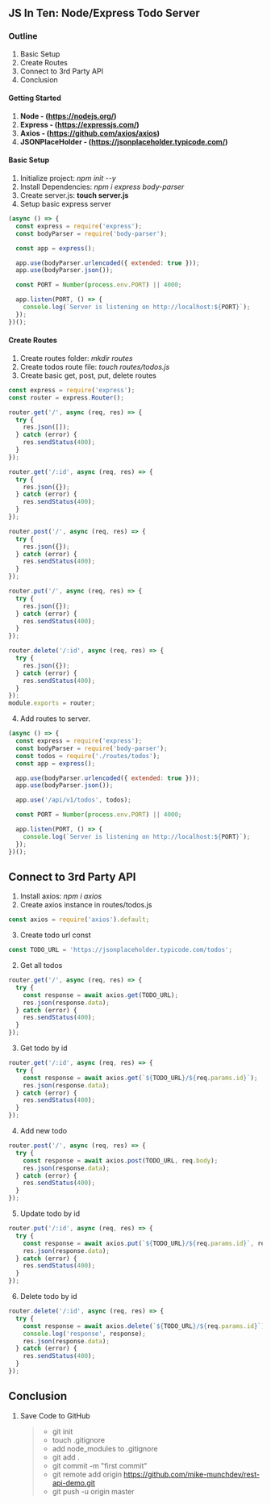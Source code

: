 ## JS In Ten: Node/Express Todo Server

### Outline

1. Basic Setup
2. Create Routes
3. Connect to 3rd Party API
4. Conclusion

#### Getting Started

1. **Node - (https://nodejs.org/)**
2. **Express - (https://expressjs.com/)**
3. **Axios - (https://github.com/axios/axios)**
4. **JSONPlaceHolder - (https://jsonplaceholder.typicode.com/)**

#### Basic Setup

1. Initialize project: _npm init --y_
2. Install Dependencies: _npm i express body-parser_
3. Create server.js: **touch server.js**
4. Setup basic express server

```javascript
(async () => {
  const express = require('express');
  const bodyParser = require('body-parser');

  const app = express();

  app.use(bodyParser.urlencoded({ extended: true }));
  app.use(bodyParser.json());

  const PORT = Number(process.env.PORT) || 4000;

  app.listen(PORT, () => {
    console.log(`Server is listening on http://localhost:${PORT}`);
  });
})();
```

#### Create Routes

1. Create routes folder: _mkdir routes_
2. Create todos route file: _touch routes/todos.js_
3. Create basic get, post, put, delete routes

```javascript
const express = require('express');
const router = express.Router();

router.get('/', async (req, res) => {
  try {
    res.json([]);
  } catch (error) {
    res.sendStatus(400);
  }
});

router.get('/:id', async (req, res) => {
  try {
    res.json({});
  } catch (error) {
    res.sendStatus(400);
  }
});

router.post('/', async (req, res) => {
  try {
    res.json({});
  } catch (error) {
    res.sendStatus(400);
  }
});

router.put('/', async (req, res) => {
  try {
    res.json({});
  } catch (error) {
    res.sendStatus(400);
  }
});

router.delete('/:id', async (req, res) => {
  try {
    res.json({});
  } catch (error) {
    res.sendStatus(400);
  }
});
module.exports = router;
```

4. Add routes to server.

```javascript
(async () => {
  const express = require('express');
  const bodyParser = require('body-parser');
  const todos = require('./routes/todos');
  const app = express();

  app.use(bodyParser.urlencoded({ extended: true }));
  app.use(bodyParser.json());

  app.use('/api/v1/todos', todos);

  const PORT = Number(process.env.PORT) || 4000;

  app.listen(PORT, () => {
    console.log(`Server is listening on http://localhost:${PORT}`);
  });
})();
```

## Connect to 3rd Party API

1. Install axios: _npm i axios_
2. Create axios instance in routes/todos.js

```javascript
const axios = require('axios').default;
```

3. Create todo url const

```javascript
const TODO_URL = 'https://jsonplaceholder.typicode.com/todos';
```

2. Get all todos

```javascript
router.get('/', async (req, res) => {
  try {
    const response = await axios.get(TODO_URL);
    res.json(response.data);
  } catch (error) {
    res.sendStatus(400);
  }
});
```

3. Get todo by id

```javascript
router.get('/:id', async (req, res) => {
  try {
    const response = await axios.get(`${TODO_URL}/${req.params.id}`);
    res.json(response.data);
  } catch (error) {
    res.sendStatus(400);
  }
});
```

4. Add new todo

```javascript
router.post('/', async (req, res) => {
  try {
    const response = await axios.post(TODO_URL, req.body);
    res.json(response.data);
  } catch (error) {
    res.sendStatus(400);
  }
});
```

5. Update todo by id

```javascript
router.put('/:id', async (req, res) => {
  try {
    const response = await axios.put(`${TODO_URL}/${req.params.id}`, req.body);
    res.json(response.data);
  } catch (error) {
    res.sendStatus(400);
  }
});
```

6. Delete todo by id

```javascript
router.delete('/:id', async (req, res) => {
  try {
    const response = await axios.delete(`${TODO_URL}/${req.params.id}`);
    console.log('response', response);
    res.json(response.data);
  } catch (error) {
    res.sendStatus(400);
  }
});
```

## Conclusion

1. Save Code to GitHub

   > - git init
   > - touch .gitignore
   > - add node_modules to .gitignore
   > - git add .
   > - git commit -m "first commit"
   > - git remote add origin https://github.com/mike-munchdev/rest-api-demo.git
   > - git push -u origin master
